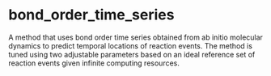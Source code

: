 # bond_order_time_series
A method that uses bond order time series obtained from ab initio molecular dynamics to predict temporal locations of reaction events. The method is tuned using two adjustable parameters based on an ideal reference set of reaction events given infinite computing resources.
